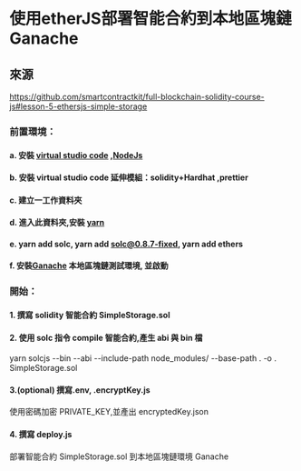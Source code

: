 # 使用etherJS部署智能合約到本地區塊鏈Ganache

## 來源
https://github.com/smartcontractkit/full-blockchain-solidity-course-js#lesson-5-ethersjs-simple-storage

### 前置環境：

#### a. 安裝 [virtual studio code](https://code.visualstudio.com/) ,[NodeJs](https://nodejs.org/en/)

#### b. 安裝 virtual studio code 延伸模組：solidity+Hardhat ,prettier

#### c. 建立一工作資料夾

#### d. 進入此資料夾,安裝 [yarn](https://yarnpkg.com/getting-started/install)

#### e. yarn add solc, yarn add solc@0.8.7-fixed, yarn add ethers

#### f. 安裝[Ganache](https://trufflesuite.com/ganache/) 本地區塊鏈測試環境, 並啟動

### 開始：

#### 1. 撰寫 solidity 智能合約 SimpleStorage.sol

#### 2. 使用 solc 指令 compile 智能合約,產生 abi 與 bin 檔

yarn solcjs --bin --abi --include-path node_modules/ --base-path . -o . SimpleStorage.sol

#### 3.(optional) 撰寫.env, .encryptKey.js

使用密碼加密 PRIVATE_KEY,並產出 encryptedKey.json

#### 4. 撰寫 deploy.js

部署智能合約 SimpleStorage.sol 到本地區塊鏈環境 Ganache
